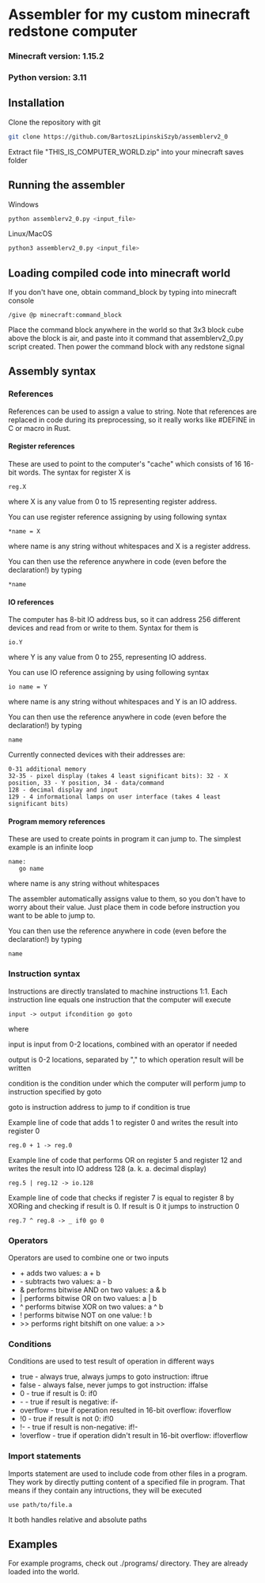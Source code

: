 # Assembler for my custom minecraft redstone computer

### Minecraft version: 1.15.2
### Python version: 3.11

## Installation

Clone the repository with git
```bash
git clone https://github.com/BartoszLipinskiSzyb/assemblerv2_0
```

Extract file "THIS_IS_COMPUTER_WORLD.zip" into your minecraft saves folder

## Running the assembler

Windows

```bash
python assemblerv2_0.py <input_file>
```

Linux/MacOS

```bash
python3 assemblerv2_0.py <input_file>
```

## Loading compiled code into minecraft world

If you don't have one, obtain command_block by typing into minecraft console

```minecraft
/give @p minecraft:command_block
```

Place the command block anywhere in the world so that 3x3 block cube above the block is air, and paste into it command that assemblerv2_0.py script created. Then power the command block with any redstone signal

## Assembly syntax

### References

References can be used to assign a value to string. Note that references are replaced in code during its preprocessing, so it really works like #DEFINE in C or macro in Rust.

#### Register references

These are used to point to the computer's "cache" which consists of 16 16-bit words. The syntax for register X is

```assembly
reg.X
```

where X is any value from 0 to 15 representing register address.

You can use register reference assigning by using following syntax

```assembly
*name = X
```

where name is any string without whitespaces and X is a register address.

You can then use the reference anywhere in code (even before the declaration!) by typing

```assembly
*name
```

#### IO references

The computer has 8-bit IO address bus, so it can address 256 different devices and read from or write to them. Syntax for them is

```assembly
io.Y
```

where Y is any value from 0 to 255, representing IO address.

You can use IO reference assigning by using following syntax

```assembly
io name = Y
```

where name is any string without whitespaces and Y is an IO address.

You can then use the reference anywhere in code (even before the declaration!) by typing

```assembly
name
```

Currently connected devices with their addresses are:

```
0-31 additional memory
32-35 - pixel display (takes 4 least significant bits): 32 - X position, 33 - Y position, 34 - data/command 
128 - decimal display and input
129 - 4 informational lamps on user interface (takes 4 least significant bits)
```

#### Program memory references

These are used to create points in program it can jump to. The simplest example is an infinite loop

```assembly
name:
   go name
```

where name is any string without whitespaces

The assembler automatically assigns value to them, so you don't have to worry about their value. Just place them in code before instruction you want to be able to jump to.

You can then use the reference anywhere in code (even before the declaration!) by typing

```assembly
name
```

### Instruction syntax

Instructions are directly translated to machine instructions 1:1. Each instruction line equals one instruction that the computer will execute

```assembly
input -> output ifcondition go goto
```

where

input is input from 0-2 locations, combined with an operator if needed

output is 0-2 locations, separated by "," to which operation result will be written

condition is the condition under which the computer will perform jump to instruction specified by goto

goto is instruction address to jump to if condition is true


Example line of code that adds 1 to register 0 and writes the result into register 0

```assembly
reg.0 + 1 -> reg.0
```

Example line of code that performs OR on register 5 and register 12 and writes the result into IO address 128 (a. k. a. decimal display)

```assembly
reg.5 | reg.12 -> io.128
```

Example line of code that checks if register 7 is equal to register 8 by XORing and checking if result is 0. If result is 0 it jumps to instruction 0

```assembly
reg.7 ^ reg.8 -> _ if0 go 0
```

### Operators

Operators are used to combine one or two inputs

- \+ adds two values:
    a + b
- \- subtracts two values:
    a - b
- \& performs bitwise AND on two values:
    a & b
- \| performs bitwise OR on two values:
    a | b
- \^ performs bitwise XOR on two values:
    a ^ b
- \! performs bitwise NOT on one value:
    ! b
- \>\> performs right bitshift on one value:
    a \>\>

### Conditions

Conditions are used to test result of operation in different ways

- true - always true, always jumps to goto instruction:
    iftrue
- false - always false, never jumps to got instruction:
    iffalse
- 0 - true if result is 0:
    if0
- \- - true if result is negative:
    if-
- overflow - true if operation resulted in 16-bit overflow:
    ifoverflow
- !0 - true if result is not 0:
    if!0
- !- - true if result is non-negative:
    if!-
- !overflow - true if operation didn't result in 16-bit overflow:
    if!overflow

### Import statements

Imports statement are used to include code from other files in a program. They work by directly putting content of a specified file in program. That means if they contain any intructions, they will be executed

```assembly
use path/to/file.a
```

It both handles relative and absolute paths

## Examples

For example programs, check out ./programs/ directory. They are already loaded into the world.
